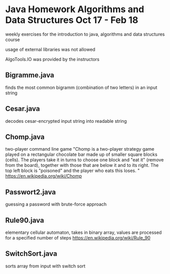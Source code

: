 # Java Homework Algorithms and Data Structures Oct 17 - Feb 18
weekly exercises for the introduction to java, algorithms and data structures course

usage of external libraries was not allowed

AlgoTools.IO was provided by the instructors

## Bigramme.java
finds the most common bigramm (combination of two letters) in an input string

## Cesar.java
decodes cesar-encrypted input string into readable string

## Chomp.java
two-player command line game
"Chomp is a two-player strategy game played on a rectangular chocolate bar made up of smaller square blocks (cells). The players take it in turns to choose one block and "eat it" (remove from the board), together with those that are below it and to its right. The top left block is "poisoned" and the player who eats this loses. "
https://en.wikipedia.org/wiki/Chomp

## Passwort2.java
guessing a password with brute-force approach

## Rule90.java
elementary cellular automaton, takes in binary array, values are processed for a specified number of steps
https://en.wikipedia.org/wiki/Rule_90

## SwitchSort.java
sorts array from input with switch sort
